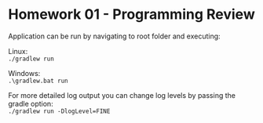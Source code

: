 # Homework 01 - Programming Review

Application can be run by navigating to root folder and executing:

Linux:  
`./gradlew run`

Windows:  
`.\gradlew.bat run`

For more detailed log output you can change log levels by passing the gradle option:  
`./gradlew run -DlogLevel=FINE`
